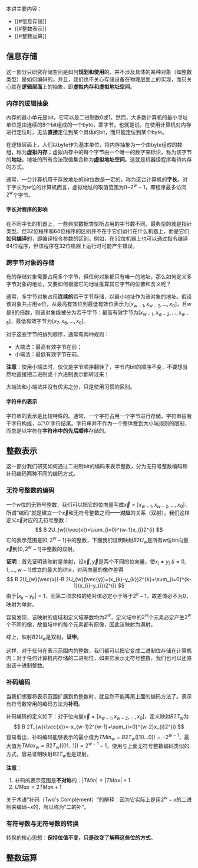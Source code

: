 本讲主要内容：

- [[#信息存储]]
- [[#整数表示]]
- [[#整数运算]]

## 信息存储

这一部分只研究存储空间是如何**规划和使用**的，并不涉及具体的某种对象（如整数类型）是如何编码的。并且，我们也不关心存储设备在物理层面上的实现，而只关心其在**逻辑层面**上的抽象，即**虚拟内存和虚拟地址空间**。

### 内存的逻辑抽象

内存的最小单元是bit，它可以是二进制数0或1。然而，大多数计算机的最小寻址单位是由连续的8个bit组成的一个byte，即字节。也就是说，在使用计算机对内存进行定位时，无法**直接**定位到某个具体的bit，而只能定位到某个byte。

在逻辑层面上，人们以byte作为基本单位，将内存抽象为一个由byte组成的数组，称为**虚拟内存**；虚拟内存中的每个字节由一个唯一的数字来标识，称为该字节的**地址**，地址的所有合法取值集合称为**虚拟地址空间**。这就是机器级程序看待内存的方式。

通常，一台计算机用于存放地址的bit位数是一定的，称为这台计算机的**字长**。对于字长为$w$位的计算机而言，虚拟地址的取值范围为$0$~$2^w-1$，即程序最多访问$2^{w}$个字节。

#### 字长对程序的影响

在不同字长的机器上，一些典型数据类型所占用的字节数不同，最典型的就是指针类型。但32位程序和64位程序的区别并不在于它们运行在什么机器上，而是它们**如何编译**的，即编译指令参数的区别。例如，在32位机器上也可以通过指令编译64位程序，但该程序在32位机器上运行时可能产生错误。

### 跨字节对象的存储

有的存储对象需要占用多个字节，但任何对象都只有唯一的地址，那么如何定义多字节对象的地址，又要如何根据它的地址推算其它字节的位置和含义呢？

通常，多字节对象占用**连续的**若干字节存储，以最小地址作为该对象的地址。假设该对象共占用$w$位，从最高有效位到最低有效位表示为$[x_{w-1}, x_{w-2}, \dots, x_{0}]$，且$w$是8的倍数，则该对象能被分为若干字节：最高有效字节为$[x_{w-1}, x_{w-2}, \dots ,x_{w-8}]$，最低有效字节为$[x_{7}, x_{6}, \dots ,x_{0}]$。

对于这些字节的排列顺序，通常有两种规则：

- 大端法：最高有效字节在前；
- 小端法：最低有效字节在前。

**注意**：使用小端法时，仅仅是字节顺序翻转了，字节内bit的顺序不变，不要想当然地直接把二进制或十六进制表示翻转过来！

大端法和小端法并没有优劣之分，只是使用习惯的区别。

#### 字符串的表示

字符串的表示是比较特殊的。通常，一个字符占用一个字节进行存储，字符串由若干字符构成，以'\0'字符结尾。字符串并不作为一个整体受到大小端规则的限制，而总是以字符在**字符串中的先后顺序**存储的。

## 整数表示

这一部分我们研究如何通过二进制bit的编码来表示整数，分为无符号整数编码和补码编码两种不同的编码方式。

### 无符号整数的编码

一个$w$位的无符号整数，我们可以把它的位向量写成$\vec{x}=[x_{w-1}, x_{w-2},\dots,x_{0}]$，所谓“编码”就是建立一个$\vec{x}$和无符号整数之间**一一对应**的关系（双射）。我们这样定义$\vec{x}$对应的无符号整数：
$$
B 2U_{w}(\vec{x})=\sum_{i=0}^{w-1}x_{i}2^{i}
$$
它的表示范围是$[0, 2^{w}-1]$中的整数，下面我们证明映射$B 2U_{w}$是所有$w$位bit向量$\vec{x}$到$[0,2^{w}-1]$中整数的双射。

**证明**：首先证明该映射是单射，设$\vec{x}, \vec{y}$是两个不同的位向量，使$x_{i}\neq y_{i}\ (i=0,1,\dots,w-1)$成立的最大的$i$为$k$，对两向量的像作差得
$$
B 2U_{w}(\vec{x})-B 2U_{w}(\vec{y})=(x_{k}-y_{k})2^{k}+\sum_{i=0}^{k-1}(x_{i}-y_{i})2^{i}
$$
由于$|x_{k}-y_{k}|=1$，而第二项求和的绝对值必定小于等于$2^k-1$，故差值必不为0，映射为单射。

容易发现，该映射的值域和定义域基数均为$2^w$，定义域中的$2^w$个元素必定产生$2^w$个不同的像，故值域中的每个元素都有原像，因此该映射为满射。

综上，映射$B 2U_{w}$是双射。**证毕**。

这样，对于任何在表示范围内的整数，我们都可以把它变成二进制位存储在计算机内；对于任何计算机内存储的二进制位，如果它表示无符号整数，我们也可以还原出该十进制整数。

### 补码编码

当我们想要将表示范围扩展到负整数时，就显然不能再用上面的编码方法了。表示有符号数常用的编码方法为**补码**。

补码编码的定义如下：对于位向量$\vec{x}=[x_{w-1},x_{w-2},\dots,x_{0}]$，定义映射$B 2T_{w}$为
$$
B 2T_{w}(\vec{x})=-x_{w-1}2^{w-1}+\sum_{i=0}^{w-2}x_{i}2^{i}
$$
容易看出，补码编码能够表示的最小值为$TMin_{w}=B 2T_{w}([10\dots 0])=-2^{w-1}$，最大值为$TMax_{w}=B 2T_{w}([01\dots 1])=2^{w-1}-1$。使用与上面无符号整数编码类似的方式，容易证明映射$B 2T_{w}$也是双射。

**注意**：

1. 补码的表示范围是**不对称**的：$|TMin|=|TMax|+1$
2. $UMax=2TMax+1$

关于术语”补码（Two's Complement）“的解释：因为它实际上是用$2^{w}-x$的二进制来编码$-x$的，所以称为”二的补“。

### 有符号数与无符号数的转换

转换的核心思想：**保持位值不变，只是改变了解释这些位的方式**。




## 整数运算


